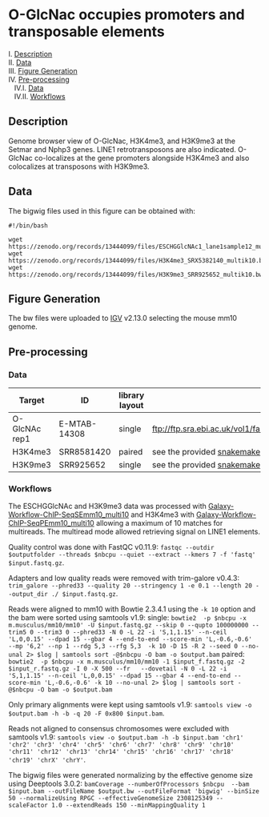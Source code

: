 # O-GlcNac occupies promoters and transposable elements

I. [Description](#description)  
II. [Data](#data)  
III. [Figure Generation](#figure-generation)  
IV. [Pre-processing](#pre-processing)  
&nbsp;&nbsp; IV.I. [Data](#data)  
&nbsp;&nbsp; IV.II. [Workflows](#workflows)  


## Description

Genome browser view of O-GlcNac, H3K4me3, and H3K9me3 at the Setmar and Nphp3 genes. LINE1 retrotransposons are also indicated. O-GlcNac co-localizes at the gene promoters alongside H3K4me3 and also colocalizes at transposons with H3K9me3.

## Data

The bigwig files used in this figure can be obtained with:

```
#!/bin/bash

wget https://zenodo.org/records/13444099/files/ESCHGGlcNAc1_lane1sample12_multik10.bw
wget https://zenodo.org/records/13444099/files/H3K4me3_SRX5382140_multik10.bw
wget https://zenodo.org/records/13444099/files/H3K9me3_SRR925652_multik10.bw
```
 
## Figure Generation

The bw files were uploaded to [IGV](https://igv.org/) v2.13.0 selecting the mouse mm10 genome.


## Pre-processing

### Data

| Target | ID | library layout | link |
|--------|----|----------------|------|
| O-GlcNAc rep1 | E-MTAB-14308 | single | ftp://ftp.sra.ebi.ac.uk/vol1/fastq/ERR134/033/ERR13430733/ERR13430733.fastq.gz |
| H3K4me3 | SRR8581420 | paired | see the provided [snakemake](../A/snakemake/Snakefile) |
| H3K9me3 | SRR925652 | single | see the provided [snakemake](../A/snakemake/Snakefile) |


### Workflows

The ESCHGGlcNAc and H3K9me3 data was processed with [Galaxy-Workflow-ChIP-SeqSEmm10_multi10](galaxy-workflows/Galaxy-Workflow-ChIP-SeqSEmm10_multi10.ga) and H3K4me3 with [Galaxy-Workflow-ChIP-SeqPEmm10_multi10](galaxy-workflows/Galaxy-Workflow-ChIP-SeqPEmm10_multi10.ga) allowing a maximum of 10 matches for multireads. The multiread mode allowed retrieving signal on LINE1 elements.

Quality control was done with FastQC v0.11.9: `fastqc --outdir $outputfolder --threads $nbcpu --quiet --extract --kmers 7 -f 'fastq' $input.fastq.gz`.

Adapters and low quality reads were removed with trim-galore v0.4.3: `trim_galore --phred33 --quality 20 --stringency 1 -e 0.1 --length 20 --output_dir ./ $input.fastq.gz`.

Reads were aligned to mm10 with Bowtie 2.3.4.1 using the `-k 10` option and the bam were sorted using samtools v1.9:
single: `bowtie2  -p $nbcpu -x m.musculus/mm10/mm10' -U $input.fastq.gz --skip 0 --qupto 100000000 --trim5 0 --trim3 0 --phred33 -N 0 -L 22 -i 'S,1,1.15' --n-ceil 'L,0,0.15' --dpad 15 --gbar 4 --end-to-end --score-min 'L,-0.6,-0.6'  --mp '6,2' --np 1 --rdg 5,3 --rfg 5,3  -k 10 -D 15 -R 2 --seed 0 --no-unal 2> $log | samtools sort -@$nbcpu -O bam -o $output.bam`
paired: `bowtie2  -p $nbcpu -x m.musculus/mm10/mm10 -1 $input_f.fastq.gz -2 $input_r.fastq.gz -I 0 -X 500 --fr   --dovetail -N 0 -L 22 -i 'S,1,1.15' --n-ceil 'L,0,0.15' --dpad 15 --gbar 4 --end-to-end --score-min 'L,-0.6,-0.6' -k 10 --no-unal 2> $log | samtools sort -@$nbcpu -O bam -o $output.bam`

Only primary alignments were kept using samtools v1.9: `samtools view -o $output.bam -h -b -q 20 -F 0x800 $input.bam`.

Reads not aligned to consensus chromosomes were excluded with samtools v1.9: `samtools view -o $output.bam -h -b $input.bam 'chr1' 'chr2' 'chr3' 'chr4' 'chr5' 'chr6' 'chr7' 'chr8' 'chr9' 'chr10' 'chr11' 'chr12' 'chr13' 'chr14' 'chr15' 'chr16' 'chr17' 'chr18' 'chr19' 'chrX' 'chrY'`.

The bigwig files were generated normalizing by the effective genome size using Deeptools 3.0.2: `bamCoverage --numberOfProcessors $nbcpu  --bam $input.bam --outFileName $output.bw --outFileFormat 'bigwig' --binSize 50 --normalizeUsing RPGC --effectiveGenomeSize 2308125349 --scaleFactor 1.0 --extendReads 150 --minMappingQuality 1`
